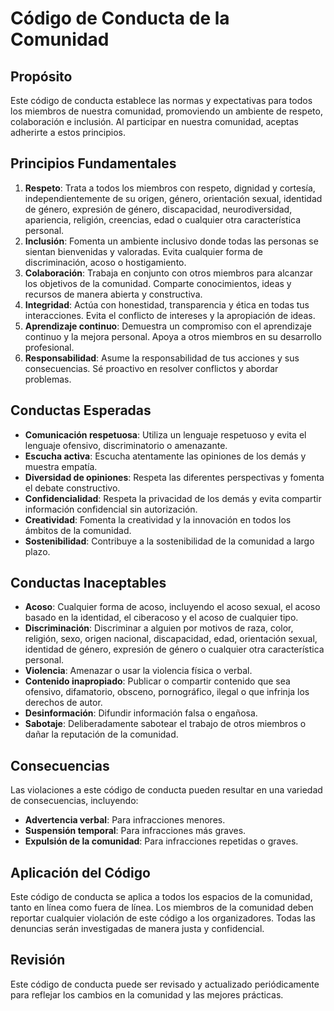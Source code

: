 # Código de Conducta de la Comunidad

## Propósito

Este código de conducta establece las normas y expectativas para todos los miembros de nuestra comunidad, promoviendo un ambiente de respeto, colaboración e inclusión. Al participar en nuestra comunidad, aceptas adherirte a estos principios.

## Principios Fundamentales

1. **Respeto**: Trata a todos los miembros con respeto, dignidad y cortesía, independientemente de su origen, género, orientación sexual, identidad de género, expresión de género, discapacidad, neurodiversidad, apariencia, religión, creencias, edad o cualquier otra característica personal.
2. **Inclusión**: Fomenta un ambiente inclusivo donde todas las personas se sientan bienvenidas y valoradas. Evita cualquier forma de discriminación, acoso o hostigamiento.
3. **Colaboración**: Trabaja en conjunto con otros miembros para alcanzar los objetivos de la comunidad. Comparte conocimientos, ideas y recursos de manera abierta y constructiva.
4. **Integridad**: Actúa con honestidad, transparencia y ética en todas tus interacciones. Evita el conflicto de intereses y la apropiación de ideas.
5. **Aprendizaje continuo**: Demuestra un compromiso con el aprendizaje continuo y la mejora personal. Apoya a otros miembros en su desarrollo profesional.
6. **Responsabilidad**: Asume la responsabilidad de tus acciones y sus consecuencias. Sé proactivo en resolver conflictos y abordar problemas.

## Conductas Esperadas

- **Comunicación respetuosa**: Utiliza un lenguaje respetuoso y evita el lenguaje ofensivo, discriminatorio o amenazante.
- **Escucha activa**: Escucha atentamente las opiniones de los demás y muestra empatía.
- **Diversidad de opiniones**: Respeta las diferentes perspectivas y fomenta el debate constructivo.
- **Confidencialidad**: Respeta la privacidad de los demás y evita compartir información confidencial sin autorización.
- **Creatividad**: Fomenta la creatividad y la innovación en todos los ámbitos de la comunidad.
- **Sostenibilidad**: Contribuye a la sostenibilidad de la comunidad a largo plazo.

## Conductas Inaceptables

- **Acoso**: Cualquier forma de acoso, incluyendo el acoso sexual, el acoso basado en la identidad, el ciberacoso y el acoso de cualquier tipo.
- **Discriminación**: Discriminar a alguien por motivos de raza, color, religión, sexo, origen nacional, discapacidad, edad, orientación sexual, identidad de género, expresión de género o cualquier otra característica personal.
- **Violencia**: Amenazar o usar la violencia física o verbal.
- **Contenido inapropiado**: Publicar o compartir contenido que sea ofensivo, difamatorio, obsceno, pornográfico, ilegal o que infrinja los derechos de autor.
- **Desinformación**: Difundir información falsa o engañosa.
- **Sabotaje**: Deliberadamente sabotear el trabajo de otros miembros o dañar la reputación de la comunidad.

## Consecuencias

Las violaciones a este código de conducta pueden resultar en una variedad de consecuencias, incluyendo:

- **Advertencia verbal**: Para infracciones menores.
- **Suspensión temporal**: Para infracciones más graves.
- **Expulsión de la comunidad**: Para infracciones repetidas o graves.

## Aplicación del Código

Este código de conducta se aplica a todos los espacios de la comunidad, tanto en línea como fuera de línea. Los miembros de la comunidad deben reportar cualquier violación de este código a los organizadores. Todas las denuncias serán investigadas de manera justa y confidencial.

## Revisión

Este código de conducta puede ser revisado y actualizado periódicamente para reflejar los cambios en la comunidad y las mejores prácticas.
